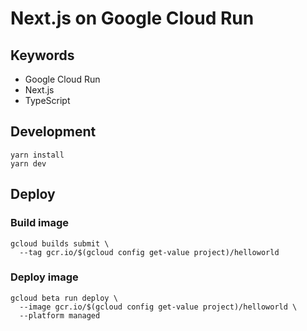 # Next.js on Google Cloud Run

## Keywords

- Google Cloud Run
- Next.js
- TypeScript

## Development

```
yarn install
yarn dev
```

## Deploy

### Build image

```
gcloud builds submit \
  --tag gcr.io/$(gcloud config get-value project)/helloworld
```

### Deploy image

```
gcloud beta run deploy \
  --image gcr.io/$(gcloud config get-value project)/helloworld \
  --platform managed
```
